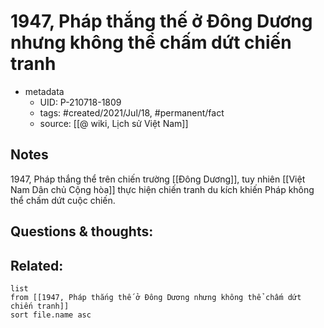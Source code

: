 # 1947, Pháp thắng thế ở Đông Dương nhưng không thể chấm dứt chiến tranh

- metadata
	- UID: P-210718-1809
	- tags: #created/2021/Jul/18, #permanent/fact 
	- source: [[@ wiki, Lịch sử Việt Nam]]

## Notes
1947, Pháp thắng thể trên chiến trường [[Đông Dương]], tuy nhiên [[Việt Nam Dân chủ Cộng hòa]] thực hiện chiến tranh du kích khiến Pháp không thể chấm dứt cuộc chiến. 

## Questions & thoughts:

## Related:
```dataview
list
from [[1947, Pháp thắng thế ở Đông Dương nhưng không thể chấm dứt chiến tranh]]
sort file.name asc
```
